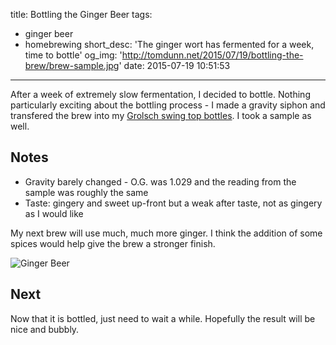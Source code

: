 title: Bottling the Ginger Beer
tags:
  - ginger beer
  - homebrewing
short_desc: 'The ginger wort has fermented for a week, time to bottle'
og_img: 'http://tomdunn.net/2015/07/19/bottling-the-brew/brew-sample.jpg'
date: 2015-07-19 10:51:53
---


After a week of extremely slow fermentation, I decided to bottle. Nothing particularly exciting about the bottling process - I made a gravity siphon and transfered the brew into my [Grolsch swing top bottles][swing tops]. I took a sample as well.

## Notes
* Gravity barely changed - O.G. was 1.029 and the reading from the sample was roughly the same
* Taste: gingery and sweet up-front but a weak after taste, not as gingery as I would like

My next brew will use much, much more ginger. I think the addition of some spices would help give the brew a stronger finish.

![Ginger Beer](/2015/07/19/bottling-the-brew/brew-sample.jpg)

## Next
Now that it is bottled, just need to wait a while. Hopefully the result will be nice and bubbly.

[swing tops]: https://www.google.com/search?q=grolsch+swing+top&safe=off

